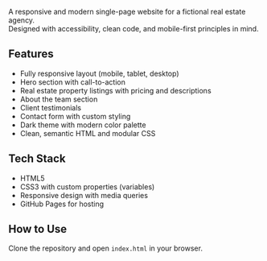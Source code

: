 A responsive and modern single-page website for a fictional real estate agency.  
Designed with accessibility, clean code, and mobile-first principles in mind.

## Features

- Fully responsive layout (mobile, tablet, desktop)
- Hero section with call-to-action
- Real estate property listings with pricing and descriptions
- About the team section
- Client testimonials
- Contact form with custom styling
- Dark theme with modern color palette
- Clean, semantic HTML and modular CSS

## Tech Stack

- HTML5
- CSS3 with custom properties (variables)
- Responsive design with media queries
- GitHub Pages for hosting

## How to Use

Clone the repository and open `index.html` in your browser.
